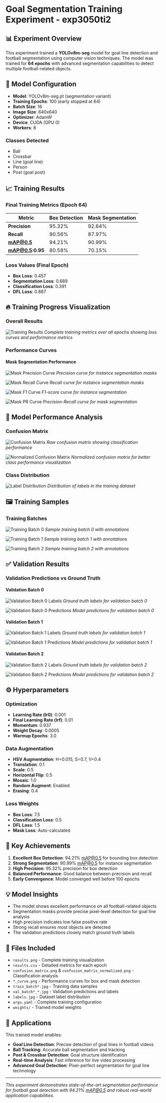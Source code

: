 # Goal Segmentation Training Experiment - exp3050ti2

## 📊 Experiment Overview

This experiment trained a **YOLOv8m-seg** model for goal line detection and football segmentation using computer vision techniques. The model was trained for **64 epochs** with advanced segmentation capabilities to detect multiple football-related objects.

## 🎯 Model Configuration

- **Model**: YOLOv8m-seg.pt (segmentation variant)
- **Training Epochs**: 100 (early stopped at 64)
- **Batch Size**: 16
- **Image Size**: 640x640
- **Optimizer**: AdamW
- **Device**: CUDA (GPU 0)
- **Workers**: 8

### Classes Detected
- Ball
- Crossbar
- Line (goal line)
- Person
- Post (goal post)

## 📈 Training Results

### Final Training Metrics (Epoch 64)
| Metric | Box Detection | Mask Segmentation |
|--------|---------------|-------------------|
| **Precision** | 95.32% | 92.64% |
| **Recall** | 90.56% | 87.97% |
| **mAP@0.5** | 94.21% | 90.99% |
| **mAP@0.5:0.95** | 80.58% | 70.15% |

### Loss Values (Final Epoch)
- **Box Loss**: 0.457
- **Segmentation Loss**: 0.689
- **Classification Loss**: 0.391
- **DFL Loss**: 0.887

## 🔥 Training Progress Visualization

### Overall Results
![Training Results](results.png)
*Complete training metrics over all epochs showing loss curves and performance metrics*

### Performance Curves

#### Mask Segmentation Performance
![Mask Precision Curve](MaskP_curve.png)
*Precision curve for instance segmentation masks*

![Mask Recall Curve](MaskR_curve.png)
*Recall curve for instance segmentation masks*

![Mask F1 Curve](MaskF1_curve.png)
*F1-score curve for instance segmentation*

![Mask PR Curve](MaskPR_curve.png)
*Precision-Recall curve for mask segmentation*

## 🎯 Model Performance Analysis

### Confusion Matrix
![Confusion Matrix](confusion_matrix.png)
*Raw confusion matrix showing classification performance*

![Normalized Confusion Matrix](confusion_matrix_normalized.png)
*Normalized confusion matrix for better class performance visualization*

### Class Distribution
![Label Distribution](labels.jpg)
*Distribution of labels in the training dataset*

## 🖼️ Training Samples

### Training Batches
![Training Batch 0](train_batch0.jpg)
*Sample training batch 0 with annotations*

![Training Batch 1](train_batch1.jpg)
*Sample training batch 1 with annotations*

![Training Batch 2](train_batch2.jpg)
*Sample training batch 2 with annotations*

## ✅ Validation Results

### Validation Predictions vs Ground Truth

#### Validation Batch 0
![Validation Batch 0 Labels](val_batch0_labels.jpg)
*Ground truth labels for validation batch 0*

![Validation Batch 0 Predictions](val_batch0_pred.jpg)
*Model predictions for validation batch 0*

#### Validation Batch 1
![Validation Batch 1 Labels](val_batch1_labels.jpg)
*Ground truth labels for validation batch 1*

![Validation Batch 1 Predictions](val_batch1_pred.jpg)
*Model predictions for validation batch 1*

#### Validation Batch 2
![Validation Batch 2 Labels](val_batch2_labels.jpg)
*Ground truth labels for validation batch 2*

![Validation Batch 2 Predictions](val_batch2_pred.jpg)
*Model predictions for validation batch 2*

## ⚙️ Hyperparameters

### Optimization
- **Learning Rate (lr0)**: 0.001
- **Final Learning Rate (lrf)**: 0.01
- **Momentum**: 0.937
- **Weight Decay**: 0.0005
- **Warmup Epochs**: 3.0

### Data Augmentation
- **HSV Augmentation**: H=0.015, S=0.7, V=0.4
- **Translation**: 0.1
- **Scale**: 0.5
- **Horizontal Flip**: 0.5
- **Mosaic**: 1.0
- **Random Augment**: Enabled
- **Erasing**: 0.4

### Loss Weights
- **Box Loss**: 7.5
- **Classification Loss**: 0.5
- **DFL Loss**: 1.5
- **Mask Loss**: Auto-calculated

## 🚀 Key Achievements

1. **Excellent Box Detection**: 94.21% mAP@0.5 for bounding box detection
2. **Strong Segmentation**: 90.99% mAP@0.5 for instance segmentation
3. **High Precision**: 95.32% precision for box detection
4. **Balanced Performance**: Good balance between precision and recall
5. **Early Convergence**: Model converged well before 100 epochs

## 💡 Model Insights

- The model shows excellent performance on all football-related objects
- Segmentation masks provide precise pixel-level detection for goal line analysis
- High precision indicates low false positive rate
- Strong recall ensures most objects are detected
- The validation predictions closely match ground truth labels

## 📁 Files Included

- `results.png` - Complete training visualization
- `results.csv` - Detailed metrics for each epoch
- `confusion_matrix.png` & `confusion_matrix_normalized.png` - Classification analysis
- `*_curve.png` - Performance curves for box and mask detection
- `train_batch*.jpg` - Training data samples
- `val_batch*_*.jpg` - Validation predictions and labels
- `labels.jpg` - Dataset label distribution
- `args.yaml` - Complete training configuration
- `weights/` - Trained model weights

## 🎯 Applications

This trained model enables:
- **Goal Line Detection**: Precise detection of goal lines in football videos
- **Ball Tracking**: Accurate ball segmentation and tracking
- **Post & Crossbar Detection**: Goal structure identification
- **Real-time Analysis**: Fast inference for live video processing
- **Advanced Goal Detection**: Pixel-perfect segmentation for goal line technology

---

*This experiment demonstrates state-of-the-art segmentation performance for football goal detection with 94.21% mAP@0.5 and robust real-world application capabilities.* 
